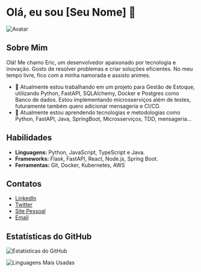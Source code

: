 # Olá, eu sou [Seu Nome] 👋

![Avatar](https://avatars.githubusercontent.com/u/SeuUsername?v=4)

## Sobre Mim

Olá! Me chamo Eric, um desenvolvedor apaixonado por tecnologia e inovação. Gosto de resolver problemas e criar soluções eficientes. No meu tempo livre, fico com a minha namorada e assisto animes.

- 🔭 Atualmente estou trabalhando em um projeto para Gestão de Estoque, utilizando Python, FastAPI, SQLAlchemy, Docker e Postgres como Banco de dados. Estou implementando microsserviços além de testes, futuramente também quero adicionar mensageria e CI/CD. 
- 🌱 Atualmente estou aprendendo tecnologias e metodologias como Python, FastAPI, Java, SpringBoot, Microsserviços, TDD, mensageria...

## Habilidades

- **Linguagens:** Python, JavaScript, TypeScript e Java. 
- **Frameworks:** Flask, FastAPI, React, Node.js, Spring Boot.
- **Ferramentas:** Git, Docker, Kubernetes, AWS

## Contatos

- [LinkedIn](https://www.linkedin.com/in/seuusername)
- [Twitter](https://twitter.com/seuusername)
- [Site Pessoal](https://seusite.com)
- [Email](mailto:seuemail@example.com)

## Estatísticas do GitHub

![Estatísticas do GitHub](https://github-readme-stats.vercel.app/api?username=ericDK89&show_icons=true&theme=radical)

![Linguagens Mais Usadas](https://github-readme-stats.vercel.app/api/top-langs/?username=ericDK89&layout=compact&theme=radical)
